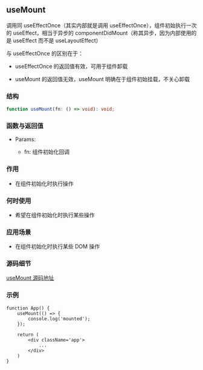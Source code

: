## useMount

调用同 useEffectOnce（其实内部就是调用 useEffectOnce），组件初始执行一次的 useEffect，相当于异步的 componentDidMount（称其异步，因为内部使用的是 useEffect 而不是 useLayoutEffect）

与 useEffectOnce 的区别在于：

- useEffectOnce 的返回值有效，可用于组件卸载

- useMount 的返回值无效，useMount 明确在于组件初始挂载，不关心卸载

### 结构

```ts
function useMount(fn: () => void): void;
```

### 函数与返回值

- Params:

    - fn: 组件初始化回调

### 作用

- 在组件初始化时执行操作

### 何时使用

- 希望在组件初始化时执行某些操作

### 应用场景

- 在组件初始化时执行某些 DOM 操作

### 源码细节

[useMount 源码地址](https://github.com/streamich/react-use/blob/master/src/useMount.ts)

### 示例

```tsx
function App() {
    useMount(() => {
        console.log('mounted');
    });

    return (
        <div className='app'>
            ...
        </div>
    )
}
```
